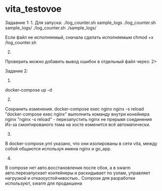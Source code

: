 # vita_testovoe
Задаание 1:
1.
Для запуска: 
./log_counter.sh sample_logs
./log_counter.sh sample_logs/
./log_counter.sh ./sample_logs/

Если файл не исполняемый, сначала сделать исполняемым
chmod +x /log_counter.sh

2. 
Проверить можно добавить вывод ошибок в отдельный файл через: 2>

Задание 2:

1. 
 docker-compose up -d

2.
 Сохранить изменения.
 docker-compose exec nginx nginx -s reload
 "docker-compose exec nginx"  выполнить команду внутри конейнера nginx
 "nginx -s reload" - перезапустить nginx не прерывя соединения
 Из-за смонтированого тома на хосте изменится всё автоматически.

3.
 В docker-compose.yml указано, что они изолированы в сети vita, между собой общаются используя имена nginx и go_app.

4.
 В compose нет авто.восстановления после сбоя, а в swarm авто.перезапускает контейнеры и раскидывает по узлам, управляет нагрузкой и отказоустойчивостью..
 Compose для разработки используют, swarm для продакшена
 
